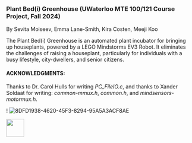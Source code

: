 ### Plant Bed(i) Greenhouse (UWaterloo MTE 100/121 Course Project, Fall 2024)
By Sevita Moiseev, Emma Lane-Smith, Kira Costen, Meeji Koo

The Plant Bed(i) Greenhouse is an automated plant incubator for bringing up houseplants, powered by a LEGO Mindstorms EV3 Robot. It eliminates the
challenges of raising a houseplant, particularly for individuals with a busy lifestyle, city-dwellers, and senior citizens.

#### ACKNOWLEDGMENTS:
Thanks to Dr. Carol Hulls for writing _PC_FileIO.c_, and thanks to Xander Soldaat for writing:
_common-mmux.h_, _common.h_, and _mindsensors-motormux.h_.

!
![8DFD1938-4620-45F3-8294-95A5A3ACF8AE](https://github.com/user-attachments/assets/e0c9d91f-272c-47e3-ad11-a4d809edf27f)

<img src="[20F84781-EB9D-404A-868A-8E6FA3D2D224](https://github.com/user-attachments/assets/0266753b-d325-41f9-9e42-9839837f3981)" width="48">

